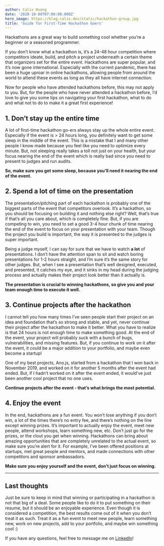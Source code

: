 ```yaml
---
author: Calix Huang
date: '2020-10-09T07:00:00.000Z'
hero_image: https://blog.calix.dev/static/hackathon-group.jpg
title: 'Guide for First-Time Hackathon Goers'
---
```


Hackathons are a great way to build something cool whether you’re a beginner or a seasoned programmer.

If you don’t know what a hackathon is, it’s a 24-48 hour competition where competitors ideate, build, and pitch a project underneath a certain theme that organizers set for the entire event. Hackathons are super popular, and it’s now gone international. Especially with the current pandemic, there has been a huge uproar in online hackathons, allowing people from around the world to attend these events as long as they all have internet connection.

Now for people who have attended hackathons before, this may not apply to you. But, for the people who have never attended a hackathon before, I’d love to give you some tips on navigating your first hackathon, what to do and what not to do to make it a great first experience!

## 1. Don’t stay up the entire time
A lot of first-time hackathon go-ers always stay up the whole entire event. Especially if the event is > 24 hours long, you definitely want to get some sleep in the middle of the event. This is a mistake that I and many other people I know made because you feel like you need to optimize every minute. But, not sleeping really takes a toll not just on your health, but your focus nearing the end of the event which is really bad since you need to present to judges and run audits.

**So, make sure you get some sleep, because you’ll need it nearing the end of the event.**

## 2. Spend a lot of time on the presentation
The presentation/pitching part of each hackathon is probably one of the biggest parts of the event that competitors overlook. It’s a hackathon, so you should be focusing on building it and nothing else right? Well, that’s true if that’s all you care about, which is completely fine. But, if you are competing to win, you need to set a good 3-4 hour chunk of time nearing the end of the event to focus on your presentation with your team. Though the project you build is important, the way it is presented to the judges is super important.

Being a judge myself, I can say for sure that we have to watch **a lot** of presentations. I don’t have the attention span to sit and watch boring presentations for 1-2 hours straight, and I’m sure it’s the same story for other judges. But, when I see a presentation that’s well designed, executed, and presented, it catches my eye, and it sinks in my head during the judging process and actually makes their project look better than it actually is.

**The presentation is crucial to winning hackathons, so give you and your team enough time to execute it well.**

## 3. Continue projects after the hackathon
I cannot tell you how many times I’ve seen people start their project on an idea and foundation that’s so strong and stable, and yet, never continue their project after the hackathon to make it better. What you have to realize is that 24 hours is not enough time to make something good. At the end of the event, your project will probably suck with a bunch of bugs, vulnerabilities, and missing features. But, if you continue to work on it after the event, it could be a major addition to your portfolio, and maybe even become a startup!

One of my best projects, Ano.js, started from a hackathon that I won back in November 2019, and worked on it for another 5 months after the event had ended. But, if I hadn’t worked on it after the event ended, it would’ve just been another cool project that no one uses.

**Continue projects after the event - that’s what brings the most potential.**

## 4. Enjoy the event
In the end, hackathons are a fun event. You won’t lose anything if you don’t win, a lot of the times there’s no entry fee, and there’s nothing on the line except winning prizes. It’s important to actually enjoy the event, meet new people, attend workshops, learn something new, etc. Don’t just go for the prizes, or the clout you get when winning. Hackathons can bring about amazing opportunities that are completely unrelated to the actual event, so make sure you’re alert for it. For example, I’ve been offered positions at startups, met great people and mentors, and made connections with other competitors and sponsor ambassadors.

**Make sure you enjoy yourself and the event, don’t just focus on winning.**

-------

## Last thoughts
Just be sure to keep in mind that winning or participating in a hackathon is not that big of a deal. Some people like to do it to put something on their resume, but it should be an enjoyable experience. Even though it is considered a competition, the best results come out of it when you don’t treat it as such. Treat it as a fun event to meet new people, learn something new, work on new projects, add to your portfolio, and maybe win something cool :)

If you have any questions, feel free to message me on [LinkedIn](https://www.linkedin.com/in/calix-huang/)!
